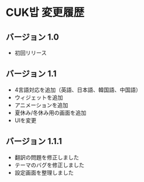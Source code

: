 # CUK밥 変更履歴

## バージョン 1.0
- 初回リリース

## バージョン 1.1
- 4言語対応を追加（英語、日本語、韓国語、中国語）
- ウィジェットを追加
- アニメーションを追加
- 夏休み/冬休み用の画面を追加
- UIを変更

## バージョン 1.1.1
- 翻訳の問題を修正しました  
- テーマのバグを修正しました  
- 設定画面を整理しました
